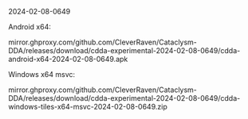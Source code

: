 2024-02-08-0649

Android x64:

mirror.ghproxy.com/github.com/CleverRaven/Cataclysm-DDA/releases/download/cdda-experimental-2024-02-08-0649/cdda-android-x64-2024-02-08-0649.apk

Windows x64 msvc:

mirror.ghproxy.com/github.com/CleverRaven/Cataclysm-DDA/releases/download/cdda-experimental-2024-02-08-0649/cdda-windows-tiles-x64-msvc-2024-02-08-0649.zip

